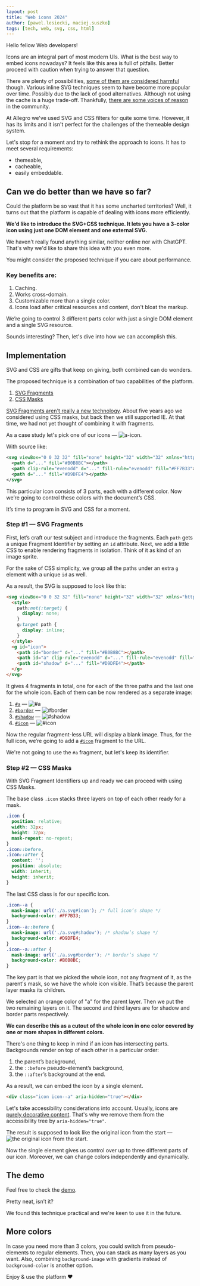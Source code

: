 ```yaml
---
layout: post
title: "Web icons 2024"
author: [pawel.lesiecki, maciej.suszko]
tags: [tech, web, svg, css, html]
---
```

Hello fellow Web developers!

Icons are an integral part of most modern UIs.
What is the best way to embed icons nowadays?
It feels like this area is full of pitfalls. 
Better proceed with caution when trying to answer that question.

There are plenty of possibilities, [some of them are considered harmful](https://twitter.com/_developit/status/1382838799420514317) though.
Various inline SVG techniques seem to have become more popular over time. Possibly due to the lack of good alternatives. Although not using the cache is a huge trade-off.
Thankfully, [there are some voices of reason](https://twitter.com/getifyX/status/1720810762409566459) in the community.

At Allegro we've used SVG and CSS filters for quite some time.
However, it has its limits and it isn't perfect for the challenges of the themeable design system.

Let's stop for a moment and try to rethink the approach to icons.
It has to meet several requirements:
- themeable,
- cacheable, 
- easily embeddable.

## Can we do better than we have so far?

Could the platform be so vast that it has some uncharted territories?
Well, it turns out that the platform is capable of dealing with icons more efficiently.

**We'd like to introduce the SVG+CSS technique. It lets you have a 3-color icon using just one DOM element and one external SVG.**

We haven't really found anything similar, neither online nor with ChatGPT. That's why we'd like to share this idea with you even more.

You might consider the proposed technique if you care about performance.

### Key benefits are:

1. Caching.
2. Works cross-domain.
3. Customizable more than a single color.
4. Icons load after critical resources and content, don't bloat the markup.

We’re going to control 3 different parts color with just a single DOM element and a single SVG resource.

Sounds interesting? Then, let's dive into how we can accomplish this.

## Implementation

SVG and CSS are gifts that keep on giving, both combined can do wonders.

The proposed technique is a combination of two capabilities of the platform.
1. [SVG Fragments](https://css-tricks.com/svg-fragment-identifiers-work/)
2. [CSS Masks](https://developer.mozilla.org/en-US/docs/Web/CSS/mask-image)

[SVG Fragments aren't really a new technology](https://caniuse.com/svg-fragment).
About five years ago we considered using CSS masks, but back then we still supported IE.
At that time, we had not yet thought of combining it with fragments.

As a case study let's pick one of our icons — ![a-icon](https://a.allegroimg.com/original/34bbe1/2be1acde4b8aa1b2a255d958fd59/illustration-allego-in-circle-big-db0c91e439).

With source like:

```svg
<svg viewBox="0 0 32 32" fill="none" height="32" width="32" xmlns="http://www.w3.org/2000/svg">
  <path d="..." fill="#B0B8BC"></path>
  <path clip-rule="evenodd" d="..." fill-rule="evenodd" fill="#FF7B33"></path>
  <path d="..." fill="#D9DFE4"></path>
</svg>
```

This particular icon consists of 3 parts, each with a different color.
Now we’re going to control these colors with the document’s CSS.

It’s time to program in SVG and CSS for a moment.

### Step #1 — SVG Fragments

First, let’s craft our test subject and introduce the fragments.
Each `path` gets a unique Fragment Identifier by setting an `id` attribute.
Next, we add a little CSS to enable rendering fragments in isolation. Think of it as kind of an image sprite.

For the sake of CSS simplicity, we group all the paths under an extra `g` element with a unique `id` as well.

As a result, the SVG is supposed to look like this:

```html
<svg viewBox="0 0 32 32" fill="none" height="32" width="32" xmlns="http://www.w3.org/2000/svg">
  <style>
    path:not(:target) {
      display: none;
    }
    g:target path {
      display: inline;
    }
  </style>
  <g id="icon">
    <path id="border" d="..." fill="#B0B8BC"></path>
    <path id="a" clip-rule="evenodd" d="..." fill-rule="evenodd" fill="#FF7B33"></path>
    <path id="shadow" d="..." fill="#D9DFE4"></path>
  </g>
</svg>
```

It gives 4 fragments in total, one for each of the three paths and the last one for the whole icon. Each of them can be now rendered as a separate image:

1. [`#a`](https://a.allegroimg.com/original/34901c/db3b33c5488eb13bc5244e215953/illustration-allego-in-circle-big-ab3336c0b3#a) — ![`#a`](https://a.allegroimg.com/original/34901c/db3b33c5488eb13bc5244e215953/illustration-allego-in-circle-big-ab3336c0b3#a)
2. [`#border`](https://a.allegroimg.com/original/34901c/db3b33c5488eb13bc5244e215953/illustration-allego-in-circle-big-ab3336c0b3#border) — ![`#border`](https://a.allegroimg.com/original/34901c/db3b33c5488eb13bc5244e215953/illustration-allego-in-circle-big-ab3336c0b3#border)
3. [`#shadow`](https://a.allegroimg.com/original/34901c/db3b33c5488eb13bc5244e215953/illustration-allego-in-circle-big-ab3336c0b3#shadow) — ![`#shadow`](https://a.allegroimg.com/original/34901c/db3b33c5488eb13bc5244e215953/illustration-allego-in-circle-big-ab3336c0b3#shadow)
4. [`#icon`](https://a.allegroimg.com/original/34901c/db3b33c5488eb13bc5244e215953/illustration-allego-in-circle-big-ab3336c0b3#icon) — ![`#icon`](https://a.allegroimg.com/original/34901c/db3b33c5488eb13bc5244e215953/illustration-allego-in-circle-big-ab3336c0b3#icon)

Now the regular fragment-less URL will display a blank image.
Thus, for the full icon, we’re going to add a [`#icon`](https://a.allegroimg.com/original/34901c/db3b33c5488eb13bc5244e215953/illustration-allego-in-circle-big-ab3336c0b3#icon) fragment to the URL.

We're not going to use the `#a` fragment, but let's keep its identifier.

### Step #2 — CSS Masks

With SVG Fragment Identifiers up and ready we can proceed with using CSS Masks.

The base class `.icon` stacks three layers on top of each other ready for a mask.

```css
.icon {
  position: relative;
  width: 32px;
  height: 32px;
  mask-repeat: no-repeat;
}
.icon::before,
.icon::after {
  content: '';
  position: absolute;
  width: inherit;
  height: inherit;
}
```

The last CSS class is for our specific icon.

```css
.icon--a {
  mask-image: url('./a.svg#icon'); /* full icon’s shape */
  background-color: #FF7B33;
}
.icon--a::before {
  mask-image: url('./a.svg#shadow'); /* shadow’s shape */
  background-color: #D9DFE4;
}
.icon--a::after {
  mask-image: url('./a.svg#border'); /* border’s shape */
  background-color: #B0B8BC;
}
```

The key part is that we picked the whole icon, not any fragment of it, as the parent's mask, so we have the whole icon visible. 
That’s because the parent layer masks its children.

We selected an orange color of "a" for the parent layer.
Then we put the two remaining layers on it.
The second and third layers are for shadow and border parts respectively.

**We can describe this as a cutout of the whole icon in one color covered by one or more shapes in different colors.**

There's one thing to keep in mind if an icon has intersecting parts. 
Backgrounds render on top of each other in a particular order:
1. the parent’s background,
2. the `::before` pseudo-element’s background,
3. the `::after`’s background at the end.

As a result, we can embed the icon by a single element.

```html
<div class="icon icon--a" aria-hidden="true"></div>
```

Let's take accessibility considerations into account.
Usually, icons are [purely decorative content](https://developer.mozilla.org/en-US/docs/Web/Accessibility/ARIA/Attributes/aria-hidden#description).
That's why we remove them from the accessibility tree by `aria-hidden="true"`.

The result is supposed to look like the original icon from the start — ![the original icon from the start](https://a.allegroimg.com/original/34bbe1/2be1acde4b8aa1b2a255d958fd59/illustration-allego-in-circle-big-db0c91e439).

Now the single element gives us control over up to three different parts of our icon.
Moreover, we can change colors independently and dynamically.

## The demo
Feel free to check the [demo](https://three-colors-one-element-icon.plesiecki.repl.co/).

Pretty neat, isn’t it?

We found this technique practical and we're keen to use it in the future.

## More colors
In case you need more than 3 colors, you could switch from pseudo-elements to regular elements. Then, you can stack as many layers as you want. Also, combining `background-image` with gradients instead of `background-color` is another option.

Enjoy & use the platform ❤️
